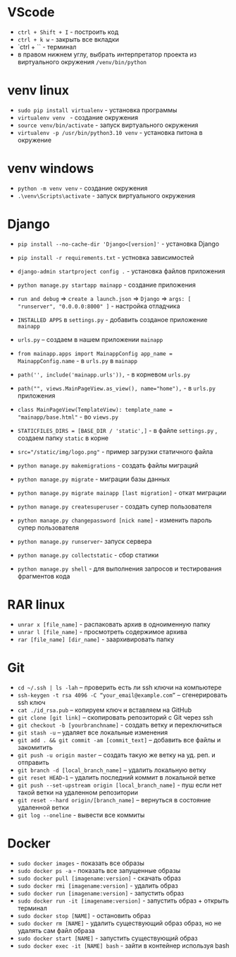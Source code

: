 ﻿# VScode
* `ctrl + Shift + I` - построить код
* `ctrl + k w` - закрыть все вкладки
* `ctrl + `` - терминал 
* в правом нижнем углу, выбрать интерпретатор проекта из виртуального окружения `/venv/bin/python`

# venv linux
* `sudo pip install virtualenv` - установка программы
* `virtualenv venv ` - создание окружения
* `source venv/bin/activate` - запуск виртуального окружения
* `virtualenv -p /usr/bin/python3.10 venv` - установка питона в окружение

# venv windows
* `python -m venv venv` - создание окружения
* `.\venv\Scripts\activate` - запуск виртуального окружения

# Django
* `pip install --no-cache-dir 'Django<[version]'` - установка Django
* `pip install -r requirements.txt` - устновка зависимостей
* `django-admin startproject config .` - установка файлов приложения
* `python manage.py startapp mainapp` - создание приложения
* `run and debug` => `create a launch.json` => `Django` => `args: [ "runserver", "0.0.0.0:8000" ]` - настройка отладчика
* `INSTALLED APPS` в `settings.py` - добавить созданое приложение `mainapp`
* `urls.py` – создаем в нашем приложении `mainapp`
* `from mainapp.apps import MainappConfig app_name = MainappConfig.name` - в `urls.py` в `mainapp`
* `path('', include('mainapp.urls')),` - в корневом `urls.py`
* `path("", views.MainPageView.as_view(), name="home"),` - в `urls.py` приложения
* `class MainPageView(TemplateView): template_name = "mainapp/base.html"` - во `views.py`
* `STATICFILES_DIRS = [BASE_DIR / 'static',]` - в файле `settings.py` , создаем папку `static` в корне
* `src="/static/img/logo.png"` - пример загрузки статичного файла 

* `python manage.py makemigrations` - создать файлы миграций
* `python manage.py migrate` - миграции базы данных
* `python manage.py migrate mainapp [last migration]` - откат миграции
* `python manage.py createsuperuser` - создать супер пользователя
* `python manage.py changepassword [nick name]` - изменить пароль супер пользователя
* `python manage.py runserver`- запуск сервера
* `python manage.py collectstatic` - сбор статики
* `python manage.py shell` - для выполнения запросов и тестирования фрагментов кода

# RAR linux
* `unrar x [file_name]` - распаковать архив в одноименную папку
* `unrar l [file_name]` - просмотреть содержимое архива
* `rar [file_name] [dir_name]` - заархивировать папку 

# Git
* `cd ~/.ssh | ls -lah` – проверить есть ли ssh ключи на компьютере
* `ssh-keygen -t rsa 4096 -C “your_email@example.com”` – сгенерировать ssh ключ 
* `cat ./id_rsa.pub` – копируем ключ и вставляем на GitHub
* `git clone [git link]` – скопировать репозиторий с Git через ssh
* `git checkout -b [yourbranchname]` - создать ветку и переключиться
* `git stash -u` – удаляет все локальные изменения
* `git add . && git commit -am [commit_text]` – добавить все файлы и закомитить
* `git push -u origin master` – создать такую же ветку на уд. реп. и отправить
* `git branch -d [local_branch_name]` – удалить локальную ветку
* `git reset HEAD~1` – удалить последний коммит в локальной ветке
* `git push --set-upstream origin [local_branch_name]` - пуш если нет такой ветки на удаленном репозитории
* `git reset --hard origin/[branch_name]` – вернуться в состояние удаленной ветки 
* `git log --oneline` - вывести все коммиты

# Docker
* `sudo docker images` - показать все образы
* `sudo docker ps -a` - показать все запущенные образы
* `sudo docker pull [imagename:version]` - скачать образ
* `sudo docker rmi [imagename:version]` - удалить образ
* `sudo docker run [imagename:version]` - запустить образ
* `sudo docker run -it [imagename:version]` - запустить образ + открыть терминал
* `sudo docker stop [NAME]` - остановить образ
* `sudo docker rm [NAME]` - удалить существующий образ образ, но не удалять сам файл образа
* `sudo docker start [NAME]` - запустить существующий образ
* `sudo docker exec -it [NAME] bash` - зайти в контейнер используя bash
